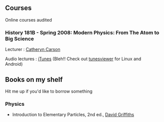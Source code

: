 ## Courses

Online courses audited

### History 181B - Spring 2008: Modern Physics: From The Atom to Big Science

Lecturer
: [Catheryn Carson](http://history.berkeley.edu/people/cathryn-carson)

Audio lectures
: [iTunes](https://itunes.apple.com/us/itunes-u/history-181b-spring-2008-modern/id461116019) (Bleh!! Check out [tunesviewer](http://tunesviewer.sourceforge.net/) for Linux and Android)

## Books on my shelf

Hit me up if you'd like to borrow something

### Physics

 * Introduction to Elementary Particles, 2nd ed., [David Griffiths](http://academic.reed.edu/physics/faculty/griffiths.html)
